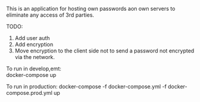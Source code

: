 This is an application for hosting own passwords aon own servers to eliminate any access of 3rd parties.

TODO:
1. Add user auth
2. Add encryption
3. Move encryption to the client side not to send a password not encrypted via the network.

To run in develop,emt:  
docker-compose up  

To run in production:
docker-compose -f docker-compose.yml -f docker-compose.prod.yml up
